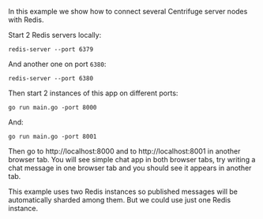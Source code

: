 In this example we show how to connect several Centrifuge server nodes with Redis.

Start 2 Redis servers locally:

```
redis-server --port 6379
```

And another one on port `6380`:

```
redis-server --port 6380
```

Then start 2 instances of this app on different ports:

```
go run main.go -port 8000
```

And:

```
go run main.go -port 8001
```

Then go to http://localhost:8000 and to http://localhost:8001 in another browser tab. You will see simple chat app in both browser tabs, try writing a chat message in one browser tab and you should see it appears in another tab.

This example uses two Redis instances so published messages will be automatically sharded among them. But we could use just one Redis instance.

